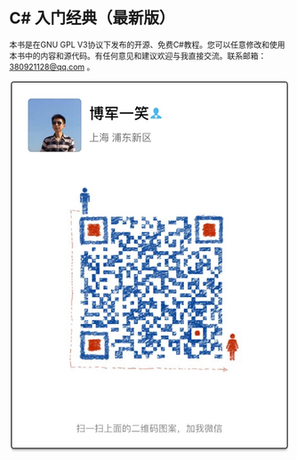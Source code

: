 # C# 入门经典（最新版） 

本书是在GNU GPL V3协议下发布的开源、免费C#教程。您可以任意修改和使用本书中的内容和源代码。有任何意见和建议欢迎与我直接交流。联系邮箱：380921128@qq.com 。

![](/assets/IMG_1858.JPG)




